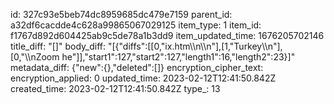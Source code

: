 id: 327c93e5beb74dc8959685dc479e7159
parent_id: a32df6cacdde4c628a99865067029125
item_type: 1
item_id: f1767d892d604425ab9c5de78a1b3dd9
item_updated_time: 1676205702146
title_diff: "[]"
body_diff: "[{\"diffs\":[[0,\"ix.htm\\\n\\\n\"],[1,\"Turkey\\\n\"],[0,\"\\\nZoom he\"]],\"start1\":127,\"start2\":127,\"length1\":16,\"length2\":23}]"
metadata_diff: {"new":{},"deleted":[]}
encryption_cipher_text: 
encryption_applied: 0
updated_time: 2023-02-12T12:41:50.842Z
created_time: 2023-02-12T12:41:50.842Z
type_: 13